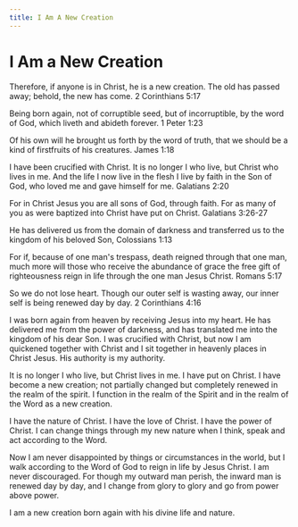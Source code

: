 ```yaml
---
title: I Am A New Creation
---
```


# I Am a New Creation

Therefore, if anyone is in Christ, he is a new creation. The old has passed away; behold, the new has come. 2 Corinthians 5:17

Being born again, not of corruptible seed, but of incorruptible, by the word of God, which liveth and abideth forever. 1 Peter 1:23

Of his own will he brought us forth by the word of truth, that we should be a kind of firstfruits of his creatures. James 1:18

I have been crucified with Christ. It is no longer I who live, but Christ who lives in me. And the life I now live in the flesh I live by faith in the Son of God, who loved me and gave himself for me. Galatians 2:20

For in Christ Jesus you are all sons of God, through faith. For as many of you as were baptized into Christ have put on Christ. Galatians 3:26-27

He has delivered us from the domain of darkness and transferred us to the kingdom of his beloved Son, Colossians 1:13

For if, because of one man's trespass, death reigned through that one man, much more will those who receive the abundance of grace the free gift of righteousness reign in life through the one man Jesus Christ. Romans 5:17

So we do not lose heart. Though our outer self is wasting away, our inner self is being renewed day by day. 2 Corinthians 4:16

I was born again from heaven by receiving Jesus into my heart. He has delivered me from the power of darkness, and has translated me into the kingdom of his dear Son. I was crucified with Christ, but now I am quickened together with Christ and I sit together in heavenly places in Christ Jesus. His authority is my authority.

It is no longer I who live, but Christ lives in me. I have put on Christ. I have become a new creation; not partially changed but completely renewed in the realm of the spirit. I function in the realm of the Spirit and in the realm of the Word as a new creation.

I have the nature of Christ. I have the love of Christ. I have the power of Christ. I can change things through my new nature when I think, speak and act according to the Word.

Now I am never disappointed by things or circumstances in the world, but I walk according to the Word of God to reign in life by Jesus Christ. I am never discouraged. For though my outward man perish, the inward man is renewed day by day, and I change from glory to glory and go from power above power.

I am a new creation born again with his divine life and nature.
